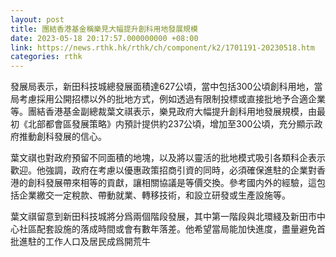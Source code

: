 ```yaml
---
layout: post
title: 團結香港基金稱樂見大幅提升創科用地發展規模
date: 2023-05-18 20:17:57.000000000 +08:00
link: https://news.rthk.hk/rthk/ch/component/k2/1701191-20230518.htm
categories: rthk
---
```


發展局表示，新田科技城總發展面積達627公頃，當中包括300公頃創科用地，當局考慮採用公開招標以外的批地方式，例如透過有限制投標或直接批地予合適企業等。團結香港基金副總裁葉文祺表示，樂見政府大幅提升創科用地發展規模，由最初《北部都會區發展策略》内預計提供約237公頃，增加至300公頃，充分顯示政府推動創科發展的信心。

葉文祺也對政府預留不同面積的地塊，以及將以靈活的批地模式吸引各類科企表示歡迎。他強調，政府在考慮以優惠政策招商引資的同時，必須確保進駐的企業對香港的創科發展帶來相等的貢獻，讓相關協議是等價交換。參考國内外的經驗，這包括企業繳交一定稅款、帶動就業、轉移技術，和設立研發或生產設施等。

葉文祺留意到新田科技城將分爲兩個階段發展，其中第一階段與北環綫及新田市中心社區配套設施的落成時間或會有數年落差。他希望當局能加快進度，盡量避免首批進駐的工作人口及居民成爲開荒牛
